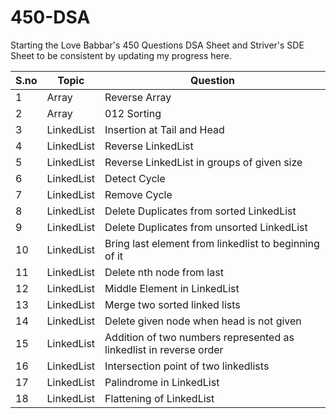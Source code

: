 # 450-DSA
Starting the Love Babbar's 450 Questions DSA Sheet and Striver's SDE Sheet to be consistent by updating my progress here.

| S.no | Topic | Question |
|-------|-------|-------------|
| 1 | Array | Reverse Array |
| 2 | Array | 012 Sorting |
| 3 | LinkedList | Insertion at Tail and Head |
| 4 | LinkedList | Reverse LinkedList |
| 5 | LinkedList | Reverse LinkedList in groups of given size |
| 6 | LinkedList | Detect Cycle |
| 7 | LinkedList | Remove Cycle |
| 8 | LinkedList | Delete Duplicates from sorted LinkedList |
| 9 | LinkedList | Delete Duplicates from unsorted LinkedList |
| 10 | LinkedList | Bring last element from linkedlist to beginning of it |
| 11 | LinkedList | Delete nth node from last |
| 12 | LinkedList | Middle Element in LinkedList |
| 13 | LinkedList | Merge two sorted linked lists |
| 14 | LinkedList | Delete given node when head is not given |
| 15 | LinkedList | Addition of two numbers represented as linkedlist in reverse order |
| 16 | LinkedList | Intersection point of two linkedlists |
| 17 | LinkedList | Palindrome in LinkedList |
| 18 | LinkedList | Flattening of LinkedList |


